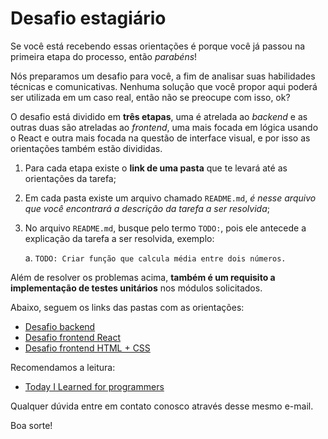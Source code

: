 # Desafio estagiário

Se você está recebendo essas orientações é porque você já passou na primeira etapa do processo, então *parabéns*!


Nós preparamos um desafio para você, a fim de analisar suas habilidades técnicas e comunicativas. Nenhuma solução que você propor aqui poderá ser utilizada em um caso real, então não se preocupe com isso, ok?


O desafio está dividido em **três etapas**, uma é atrelada ao *backend* e as outras duas são atreladas ao *frontend*, uma mais focada em lógica usando o React e outra mais focada na questão de interface visual, e por isso as orientações também estão divididas.


1. Para cada etapa existe o **link de uma pasta** que te levará até as orientações da tarefa;

2. Em cada pasta existe um arquivo chamado `README.md`, *é nesse arquivo que você encontrará a descrição da tarefa a ser resolvida*;

3. No arquivo `README.md`, busque pelo termo `TODO:`, pois ele antecede a explicação da tarefa a ser resolvida, exemplo:

    a. `TODO: Criar função que calcula média entre dois números.`

Além de resolver os problemas acima, **também é um requisito a implementação de testes unitários** nos módulos solicitados.

Abaixo, seguem os links das pastas com as orientações:
- [Desafio backend](backend/README.md)
- [Desafio frontend React](frontend/README.md)
- [Desafio frontend HTML + CSS](HTML+CSS/README.md)

Recomendamos a leitura:
- [Today I Learned for programmers](https://tiloid.com/)

Qualquer dúvida entre em contato conosco através desse mesmo e-mail.

Boa sorte!